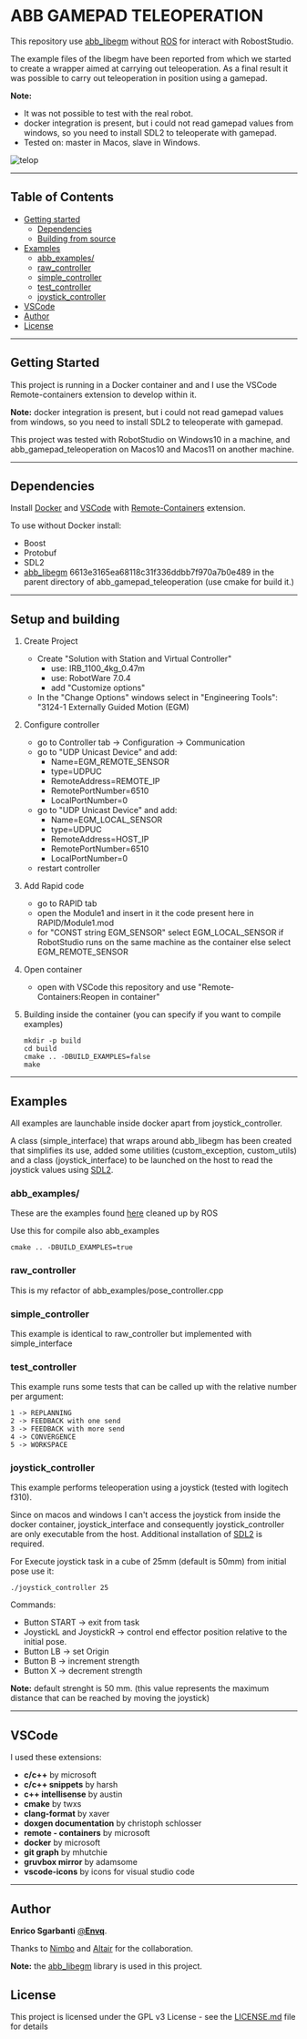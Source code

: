# **ABB GAMEPAD TELEOPERATION**
This repository use [abb_libegm](https://github.com/ros-industrial/abb_libegm) without [ROS](https://www.ros.org) for interact with RobostStudio.

The example files of the libegm have been reported from which we started to create a wrapper aimed at carrying out teleoperation. As a final result it was possible to carry out teleoperation in position using a gamepad.

**Note:** 
- It was not possible to test with the real robot.
- docker integration is present, but i could not read gamepad values from windows, so you need to install SDL2 to teleoperate with gamepad.
- Tested on: master in Macos, slave in Windows.

![telop](doc/teleopABB.gif)


---
## **Table of Contents**

* [Getting started](#getting-started)
  * [Dependencies](#dependencies)
  * [Building from source](#building-from-source)
* [Examples](#examples)
    * [abb_examples/](#abb_examples)
    * [raw_controller](#raw_controller)
    * [simple_controller](#simple_controller)
    * [test_controller](#test_controller)
    * [joystick_controller](#joystick_controller)
* [VSCode](#vscode)
* [Author](#author)
* [License](#license)


---
## **Getting Started**
This project is running in a Docker container and and I use the VSCode Remote-containers extension to develop within it.

**Note:** docker integration is present, but i could not read gamepad values from windows, so you need to install SDL2 to teleoperate with gamepad.

This project was tested with RobotStudio on Windows10 in a machine, and abb_gamepad_teleoperation on Macos10 and Macos11 on another machine.


---
## **Dependencies**
Install [Docker](https://www.docker.com) and [VSCode](https://code.visualstudio.com) with [Remote-Containers](https://marketplace.visualstudio.com/items?itemName=ms-vscode-remote.remote-containers) extension.

To use without Docker install:
- Boost
- Protobuf
- SDL2
- [abb_libegm](https://github.com/ros-industrial/abb_libegm) 6613e3165ea68118c31f336ddbb7f970a7b0e489 in the parent directory of abb_gamepad_teleoperation (use cmake for build it.)


---
## **Setup and building**
1. Create Project 
    - Create "Solution with Station and Virtual Controller"
        - use: IRB_1100_4kg_0.47m
        - use: RobotWare 7.0.4
        - add "Customize options"
    - In the "Change Options" windows select in "Engineering Tools": "3124-1 Externally Guided Motion (EGM)

2. Configure controller
    - go to Controller tab -> Configuration -> Communication 
    - go to "UDP Unicast Device" and add:
        - Name=EGM_REMOTE_SENSOR
        - type=UDPUC
        - RemoteAddress=REMOTE_IP
        - RemotePortNumber=6510
        - LocalPortNumber=0
    - go to "UDP Unicast Device" and add:
        - Name=EGM_LOCAL_SENSOR
        - type=UDPUC
        - RemoteAddress=HOST_IP
        - RemotePortNumber=6510
        - LocalPortNumber=0
    - restart controller

3. Add Rapid code
    - go to RAPID tab
    - open the Module1 and insert in it the code present here in RAPID/Module1.mod
    - for "CONST string EGM_SENSOR" select EGM_LOCAL_SENSOR if RobotStudio runs on the same machine as the container else select EGM_REMOTE_SENSOR

4. Open container
    - open with VSCode this repository and use "Remote-Containers:Reopen in container"

5. Building inside the container (you can specify if you want to compile examples)
    ~~~
    mkdir -p build
    cd build
    cmake .. -DBUILD_EXAMPLES=false
    make
    ~~~


---
## **Examples**
All examples are launchable inside docker apart from joystick_controller. 

A class (simple_interface) that wraps around abb_libegm has been created that simplifies its use, added some utilities (custom_exception, custom_utils) and a class (joystick_interface) to be launched on the host to read the joystick values using [SDL2](https://www.libsdl.org/download-2.0.php).


### **abb_examples/**
These are the examples found [here](https://github.com/ros-industrial/abb_libegm/issues/18) cleaned up by ROS

Use this for compile also abb_examples
~~~
cmake .. -DBUILD_EXAMPLES=true
~~~


### **raw_controller**
This is my refactor of abb_examples/pose_controller.cpp

### **simple_controller**
This example is identical to raw_controller but implemented with simple_interface

### **test_controller**
This example runs some tests that can be called up with the relative number per argument:
~~~
1 -> REPLANNING
2 -> FEEDBACK with one send
3 -> FEEDBACK with more send
4 -> CONVERGENCE
5 -> WORKSPACE
~~~


### **joystick_controller**
This example performs teleoperation using a joystick (tested with logitech f310).

Since on macos and windows I can't access the joystick from inside the docker container, joystick_interface and consequently joystick_controller are only executable from the host. Additional installation of [SDL2](https://www.libsdl.org/download-2.0.php) is required.

For Execute joystick task in a cube of 25mm (default is 50mm) from initial pose use it: 

~~~
./joystick_controller 25
~~~
Commands:
- Button START -> exit from task
- JoystickL and JoystickR -> control end effector position relative to the initial pose.
- Button LB -> set Origin
- Button B -> increment strength
- Button X -> decrement strength

**Note:** default strenght is 50 mm. (this value represents the maximum distance that can be reached by moving the joystick)


---
## **VSCode**
I used these extensions:
- **c/c++** by microsoft
- **c/c++ snippets** by harsh
- **c++ intellisense** by austin
- **cmake** by twxs
- **clang-format** by xaver
- **doxgen documentation** by christoph schlosser
- **remote - containers** by microsoft
- **docker** by microsoft
- **git graph** by mhutchie
- **gruvbox mirror** by adamsome
- **vscode-icons** by icons for visual studio code


---
## **Author**
**Enrico Sgarbanti** [@**Envq**](https://github.com/Envq).

Thanks to [Nimbo](http://www.nimbo-srl.com) and [Altair](https://metropolis.scienze.univr.it) for the collaboration.

**Note:** the [abb_libegm](https://github.com/ros-industrial/abb_libegm) library is used in this project.


## **License**
This project is licensed under the GPL v3 License - see the [LICENSE.md](LICENSE.md) file for details